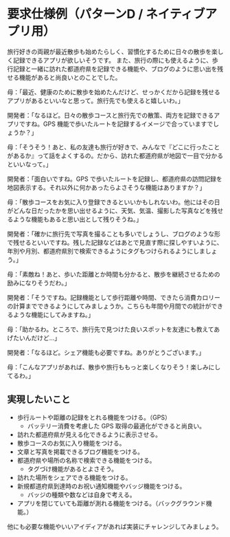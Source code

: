 # 要求仕様例（パターンD / ネイティブアプリ用）

旅行好きの両親が最近散歩も始めたらしく、習慣化するために日々の散歩を楽しく記録できるアプリが欲しいそうです。
また、旅行の際にも使えるように、歩行記録と一緒に訪れた都道府県を記録できる機能や、ブログのように思い出を残せる機能があると尚良いとのことでした。

母：「最近、健康のために散歩を始めたんだけど、せっかくだから記録を残せるアプリがあるといいなと思って。旅行先でも使えると嬉しいわ。」

開発者：「なるほど。日々の散歩コースと旅行先での散策、両方を記録できるアプリですね。GPS 機能で歩いたルートを記録するイメージで合っていますでしょうか？」

母：「そうそう！あと、私の友達も旅行が好きで、みんなで『どこに行ったことがあるか』って話をよくするの。だから、訪れた都道府県が地図で一目で分かるといいなって。」

開発者：「面白いですね。GPS で歩いたルートを記録し、都道府県の訪問記録を地図表示する。それ以外に何かあったらよさそうな機能はありますか？」

母：「散歩コースをお気に入り登録できるといいかもしれないわ。他にはその日がどんな日だったかを思い出せるように、天気、気温、撮影した写真などを残せるような機能もあると思い出として残りそうね。」

開発者：「確かに旅行先で写真を撮ることも多いでしょうし、ブログのような形で残せるといいですね。残した記録などはあとで見直す際に探しやすいように、年別や月別、都道府県別で検索できるようにタグもつけられるようにしましょう。」

母：「素敵ね！あと、歩いた距離とか時間も分かると、散歩を継続させるための励みになりそうだわ。」

開発者：「そうですね。記録機能として歩行距離や時間、できたら消費カロリーの計算までできるようにしてみましょうか。こちらも年間や月間での統計ができるような機能にしてみますね。」

母：「助かるわ。ところで、旅行先で見つけた良いスポットを友達にも教えてあげたいんだけど...」

開発者：「なるほど。シェア機能も必要ですね。ありがとうございます。」

母：「こんなアプリがあれば、散歩や旅行ももっと楽しくなりそう！楽しみにしてるわ。」

## 実現したいこと

- 歩行ルートや距離の記録をとれる機能をつける。（GPS）
  - バッテリー消費を考慮した GPS 取得の最適化ができると尚良い。
- 訪れた都道府県が見える化できるように表示させる。
- 散歩コースのお気に入り機能をつける。
- 文章と写真を掲載できるブログ機能をつける。
- 都道府県や場所の名称で検索できる機能をつける。
  - タグづけ機能があるとよさそう。
- 訪れた場所をシェアできる機能をつける。
- 新規都道府県到達時のお祝い通知機能やバッジ機能をつける。
  - バッジの種類や数などは自身で考える。
- アプリを閉じていても距離が測れる機能をつける。（バックグラウンド機能。）

他にも必要な機能やいいアイディアがあれば実装にチャレンジしてみましょう。
